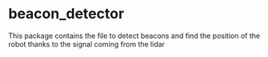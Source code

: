 # beacon_detector
This package contains the file to detect beacons and find the position of the robot thanks to the signal coming from the lidar

